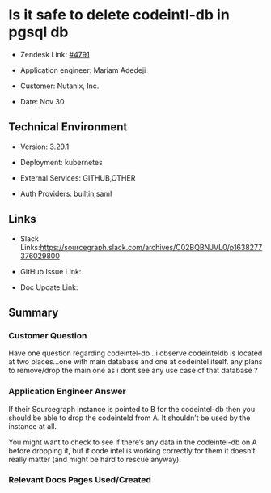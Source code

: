 

# Is it safe to delete codeintl-db in pgsql db <!-- Ticket Title  Hint: include keywords to make it searchable -->



- Zendesk Link: [#4791](https://sourcegraph.zendesk.com/agent/tickets/4791)

- Application engineer: Mariam Adedeji

- Customer: Nutanix, Inc. <!-- Redact if this contains personally identifying information -->

- Date: Nov 30


<!-- Data populated from integration, speak to Ben Gordon or Michael Bali if not working -->

<!-- During Internal team trial, fill missing data manually (we are waiting for all data to sync) -->



## Technical Environment

- Version: 3.29.1​

- Deployment: kubernetes

- External Services: GITHUB,OTHER

- Auth Providers: builtin,saml





## Links
<!-- Data for application engineer manual entry -->
- Slack Links:https://sourcegraph.slack.com/archives/C02BQBNJVL0/p1638277376029800

- GitHub Issue Link:

- Doc Update Link:



## Summary

### Customer Question

Have one question regarding codeintel-db ..i observe codeinteldb is located at two places...one with main database and one at codeintel itself. any plans to remove/drop the main one as i dont see any use case of that database ?


### Application Engineer Answer

If their Sourcegraph instance is pointed to B for the codeintel-db then you should be able to drop the codeinteld from A. It shouldn’t be used by the instance at all.

You might want to check to see if there’s any data in the codeintel-db on A before dropping it, but if code intel is working correctly for them it doesn’t really matter (and might be hard to rescue anyway).



### Relevant Docs Pages Used/Created

